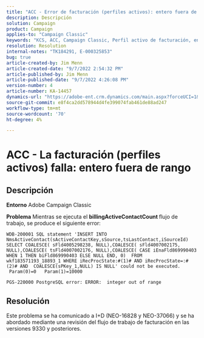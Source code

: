 ```yaml
---
title: "ACC - Error de facturación (perfiles activos): entero fuera de rango"
description: Descripción
solution: Campaign
product: Campaign
applies-to: "Campaign Classic"
keywords: "KCS, ACC, Campaign Classic, Perfil activo de facturación, entero, fuera de rango"
resolution: Resolution
internal-notes: "TK184291, E-000325853"
bug: true
article-created-by: Jim Menn
article-created-date: "9/7/2022 2:54:32 PM"
article-published-by: Jim Menn
article-published-date: "9/7/2022 4:26:08 PM"
version-number: 4
article-number: KA-14457
dynamics-url: "https://adobe-ent.crm.dynamics.com/main.aspx?forceUCI=1&pagetype=entityrecord&etn=knowledgearticle&id=4147fbf5-bc2e-ed11-9db1-0022480866ad"
source-git-commit: e8f4ca2dd578944d4fe399074fab461de88ad247
workflow-type: tm+mt
source-wordcount: '70'
ht-degree: 4%

---
```


# ACC - La facturación (perfiles activos) falla: entero fuera de rango

## Descripción


<b>Entorno</b>
Adobe Campaign Classic

<b>Problema</b>
Mientras se ejecuta el <b>billingActiveContactCount </b>flujo de trabajo, se produce el siguiente error:


```
WDB-200001 SQL statement 'INSERT INTO NmsActiveContact(sActiveContactKey,sSource,tsLastContact,iSourceId) SELECT COALESCE( sFld4005298238, NULL),COALESCE( sFld4007002175, NULL),COALESCE( tsFld4007002176, NULL),COALESCE( CASE iEnaFld869990403 WHEN 1 THEN biFld869990403 ELSE NULL END, 0)  FROM wkf183571193_18893_1 WHERE iRecProcState:#(1)# AND iRecProcState=:#(2)# AND  COALESCE(sPKey_1,NULL) IS NULL' could not be executed.   Param(0)=0   Param(1)=10000

PGS-220000 PostgreSQL error: ERROR:  integer out of range
```



## Resolución


Este problema se ha comunicado a I+D (NEO-16828 y NEO-37066) y se ha abordado mediante una revisión del flujo de trabajo de facturación en las versiones 9330 y posteriores.

